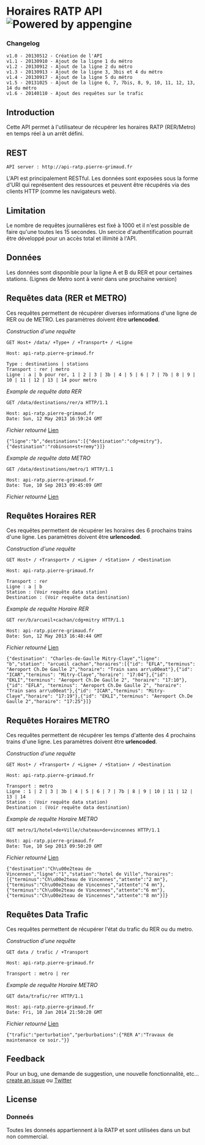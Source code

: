 # Horaires RATP API ![Powered by appengine](https://raw.github.com/pgrimaud/horaires-ratp-api/master/img/appengine.gif)

### Changelog

	v1.0 - 20130512 - Création de l'API
	v1.1 - 20130910 - Ajout de la ligne 1 du métro
	v1.2 - 20130912 - Ajout de la ligne 2 du métro
	v1.3 - 20130913 - Ajout de la ligne 3, 3bis et 4 du métro
	v1.4 - 20130917 - Ajout de la ligne 5 du métro
	v1.5 - 20131025 - Ajout de la ligne 6, 7, 7bis, 8, 9, 10, 11, 12, 13, 14 du métro
	v1.6 - 20140110 - Ajout des requêtes sur le trafic
	
## Introduction 

Cette API permet à l'utilisateur de récupérer les horaires RATP (RER/Metro) en temps réel à un arrêt défini.

## REST

    API server : http://api-ratp.pierre-grimaud.fr

L'API est principalement RESTful. Les données sont exposées sous la forme d'URI qui représentent des ressources et peuvent être récupérés via des clients HTTP (comme les navigateurs web).

## Limitation

Le nombre de requêtes journalières est fixé à 1000 et il n'est possible de faire qu'une toutes les 15 secondes. Un sercice d'authentification pourrait être développé pour un accès total et illimité à l'API.

## Données

Les données sont disponible pour la ligne A et B du RER et pour certaines stations. (Lignes de Metro sont à venir dans une prochaine version)

## Requêtes data (RER et METRO)

Ces requêtes permettent de récupérer diverses informations d'une ligne de RER ou de METRO. Les paramètres doivent être **urlencoded**.

*Construction d'une requête*

    GET Host+ /data/ +Type+ / +Transport+ / +Ligne
    
    Host: api-ratp.pierre-grimaud.fr
    
    Type : destinations | stations
    Transport : rer | metro
    Ligne : a | b pour rer, 1 | 2 | 3 | 3b | 4 | 5 | 6 | 7 | 7b | 8 | 9 | 10 | 11 | 12 | 13 | 14 pour metro

*Example de requête data RER* 

    GET /data/destinations/rer/a HTTP/1.1
    
    Host: api-ratp.pierre-grimaud.fr
    Date: Sun, 12 May 2013 16:59:24 GMT

*Fichier retourné* [Lien](https://github.com/pgrimaud/horaires-ratp-api/blob/master/exemples/data-rer.json)

    {"ligne":"b","destinations":[{"destination":"cdg+mitry"},{"destination":"robinson+st+remy"}]}
	
*Example de requête data METRO* 

    GET /data/destinations/metro/1 HTTP/1.1
    
    Host: api-ratp.pierre-grimaud.fr
    Date: Tue, 10 Sep 2013 09:45:09 GMT

*Fichier retourné* [Lien](https://github.com/pgrimaud/horaires-ratp-api/blob/master/exemples/data-metro.json)

## Requêtes Horaires RER

Ces requêtes permettent de récupérer les horaires des 6 prochains trains d'une ligne. Les paramètres doivent être **urlencoded**.

*Construction d'une requête*

    GET Host+ / +Transport+ / +Ligne+ / +Station+ / +Destination
    
    Host: api-ratp.pierre-grimaud.fr
    
    Transport : rer
    Ligne : a | b
    Station : (Voir requête data station)
    Destination : (Voir requête data destination)

*Example de requête Horaire RER*

    GET rer/b/arcueil+cachan/cdg+mitry HTTP/1.1
    
    Host: api-ratp.pierre-grimaud.fr
    Date: Sun, 12 May 2013 16:48:44 GMT

*Fichier retourné* [Lien](https://github.com/pgrimaud/horaires-ratp-api/blob/master/exemples/horaires-rer.json)

    {"destination": "Charles-de-Gaulle Mitry-Claye","ligne": "b","station": "arcueil cachan","horaires":[{"id": "EFLA","terminus": "Aeroport Ch.De Gaulle 2","horaire": "Train sans arr\u00eat"},{"id": "ICAR","terminus": "Mitry-Claye","horaire": "17:04"},{"id": "EKLI","terminus": "Aeroport Ch.De Gaulle 2", "horaire": "17:10"}, {"id": "EFLA", "terminus": "Aeroport Ch.De Gaulle 2", "horaire": "Train sans arr\u00eat"},{"id": "ICAR","terminus": "Mitry-Claye","horaire": "17:19"},{"id": "EKLI","terminus": "Aeroport Ch.De Gaulle 2","horaire": "17:25"}]}
  
## Requêtes Horaires METRO

Ces requêtes permettent de récupérer les temps d'attente des 4 prochains trains d'une ligne. Les paramètres doivent être **urlencoded**.

*Construction d'une requête*

    GET Host+ / +Transport+ / +Ligne+ / +Station+ / +Destination
    
    Host: api-ratp.pierre-grimaud.fr
    
    Transport : metro
    Ligne : 1 | 2 | 3 | 3b | 4 | 5 | 6 | 7 | 7b | 8 | 9 | 10 | 11 | 12 | 13 | 14
    Station : (Voir requête data station)
    Destination : (Voir requête data destination)

*Example de requête Horaire METRO*

    GET metro/1/hotel+de+Ville/chateau+de+vincennes HTTP/1.1
    
    Host: api-ratp.pierre-grimaud.fr
    Date: Tue, 10 Sep 2013 09:50:20 GMT

*Fichier retourné* [Lien](https://github.com/pgrimaud/horaires-ratp-api/blob/master/exemples/horaires-metro.json)

    {"destination":"Ch\u00e2teau de Vincennes","ligne":"1","station":"hotel de Ville","horaires":[{"terminus":"Ch\u00e2teau de Vincennes","attente":"2 mn"},{"terminus":"Ch\u00e2teau de Vincennes","attente":"4 mn"},{"terminus":"Ch\u00e2teau de Vincennes","attente":"6 mn"},{"terminus":"Ch\u00e2teau de Vincennes","attente":"8 mn"}]}
	
## Requêtes Data Trafic

Ces requêtes permettent de récupérer l'état du trafic du RER ou du metro.

*Construction d'une requête*

    GET data / trafic / +Transport
    
    Host: api-ratp.pierre-grimaud.fr
    
    Transport : metro | rer

*Example de requête Horaire METRO*

    GET data/trafic/rer HTTP/1.1
    
    Host: api-ratp.pierre-grimaud.fr
    Date: Fri, 10 Jan 2014 21:50:20 GMT

*Fichier retourné* [Lien](https://github.com/pgrimaud/horaires-ratp-api/blob/master/exemples/data-trafic.json)

    {"trafic":"perturbation","perburbations":{"RER A":"Travaux de maintenance ce soir."}}
	
## Feedback

Pour un bug, une demande de suggestion, une nouvelle fonctionnalité, etc... [create an issue](https://github.com/pgrimaud/horaires-ratp-api/issues) ou [Twitter](http://twitter.com/nilzenx)

## License

### Donneés

Toutes les donneés appartiennent à la RATP et sont utilisées dans un but non commercial.
